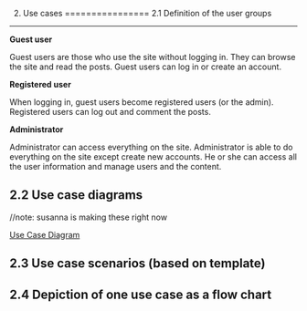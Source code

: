 2. Use cases
================
2.1 Definition of the user groups
--------------------------

**Guest user**

Guest users are those who use the site without logging in. 
They can browse the site and read the posts. Guest users can log in or create an account.

**Registered user**

When logging in, guest users become registered users (or the admin). 
Registered users can log out and comment the posts.

**Administrator**

Administrator can access everything on the site. Administrator is able
to do everything on the site except create new accounts. He or she can access all the user information and manage users and the content.


2.2 Use case diagrams
-------------------------
//note: susanna is making these right now

[Use Case Diagram](https://users.metropolia.fi/~susannrk/UseCaseDiagram.png)

2.3 Use case scenarios (based on template)
---------------------------

2.4 Depiction of one use case as a flow chart
-----------------------
